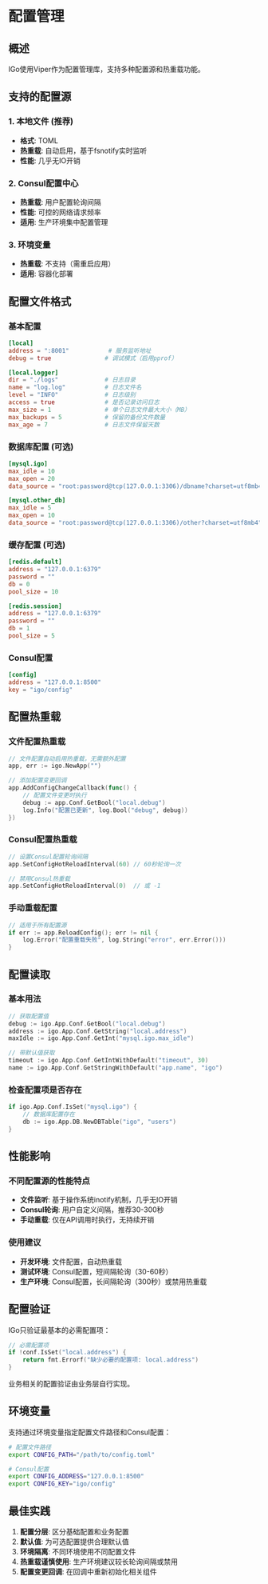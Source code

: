 # 配置管理

## 概述

IGo使用Viper作为配置管理库，支持多种配置源和热重载功能。

## 支持的配置源

### 1. 本地文件 (推荐)
- **格式**: TOML
- **热重载**: 自动启用，基于fsnotify实时监听
- **性能**: 几乎无IO开销

### 2. Consul配置中心
- **热重载**: 用户配置轮询间隔
- **性能**: 可控的网络请求频率
- **适用**: 生产环境集中配置管理

### 3. 环境变量
- **热重载**: 不支持（需重启应用）
- **适用**: 容器化部署

## 配置文件格式

### 基本配置
```toml
[local]
address = ":8001"           # 服务监听地址
debug = true               # 调试模式（启用pprof）

[local.logger]
dir = "./logs"             # 日志目录
name = "log.log"           # 日志文件名
level = "INFO"             # 日志级别
access = true              # 是否记录访问日志
max_size = 1               # 单个日志文件最大大小（MB）
max_backups = 5            # 保留的备份文件数量
max_age = 7                # 日志文件保留天数
```

### 数据库配置 (可选)
```toml
[mysql.igo]
max_idle = 10
max_open = 20
data_source = "root:password@tcp(127.0.0.1:3306)/dbname?charset=utf8mb4"

[mysql.other_db]
max_idle = 5
max_open = 10
data_source = "root:password@tcp(127.0.0.1:3306)/other?charset=utf8mb4"
```

### 缓存配置 (可选)
```toml
[redis.default]
address = "127.0.0.1:6379"
password = ""
db = 0
pool_size = 10

[redis.session]
address = "127.0.0.1:6379"
password = ""
db = 1
pool_size = 5
```

### Consul配置
```toml
[config]
address = "127.0.0.1:8500"
key = "igo/config"
```

## 配置热重载

### 文件配置热重载
```go
// 文件配置自动启用热重载，无需额外配置
app, err := igo.NewApp("")

// 添加配置变更回调
app.AddConfigChangeCallback(func() {
    // 配置文件变更时执行
    debug := app.Conf.GetBool("local.debug")
    log.Info("配置已更新", log.Bool("debug", debug))
})
```

### Consul配置热重载
```go
// 设置Consul配置轮询间隔
app.SetConfigHotReloadInterval(60) // 60秒轮询一次

// 禁用Consul热重载
app.SetConfigHotReloadInterval(0)  // 或 -1
```

### 手动重载配置
```go
// 适用于所有配置源
if err := app.ReloadConfig(); err != nil {
    log.Error("配置重载失败", log.String("error", err.Error()))
}
```

## 配置读取

### 基本用法
```go
// 获取配置值
debug := igo.App.Conf.GetBool("local.debug")
address := igo.App.Conf.GetString("local.address")
maxIdle := igo.App.Conf.GetInt("mysql.igo.max_idle")

// 带默认值获取
timeout := igo.App.Conf.GetIntWithDefault("timeout", 30)
name := igo.App.Conf.GetStringWithDefault("app.name", "igo")
```

### 检查配置项是否存在
```go
if igo.App.Conf.IsSet("mysql.igo") {
    // 数据库配置存在
    db := igo.App.DB.NewDBTable("igo", "users")
}
```

## 性能影响

### 不同配置源的性能特点
- **文件监听**: 基于操作系统inotify机制，几乎无IO开销
- **Consul轮询**: 用户自定义间隔，推荐30-300秒
- **手动重载**: 仅在API调用时执行，无持续开销

### 使用建议
- **开发环境**: 文件配置，自动热重载
- **测试环境**: Consul配置，短间隔轮询（30-60秒）
- **生产环境**: Consul配置，长间隔轮询（300秒）或禁用热重载

## 配置验证

IGo只验证最基本的必需配置项：

```go
// 必需配置项
if !conf.IsSet("local.address") {
    return fmt.Errorf("缺少必要的配置项: local.address")
}
```

业务相关的配置验证由业务层自行实现。

## 环境变量

支持通过环境变量指定配置文件路径和Consul配置：

```bash
# 配置文件路径
export CONFIG_PATH="/path/to/config.toml"

# Consul配置
export CONFIG_ADDRESS="127.0.0.1:8500"
export CONFIG_KEY="igo/config"
```

## 最佳实践

1. **配置分层**: 区分基础配置和业务配置
2. **默认值**: 为可选配置提供合理默认值
3. **环境隔离**: 不同环境使用不同配置文件
4. **热重载谨慎使用**: 生产环境建议较长轮询间隔或禁用
5. **配置变更回调**: 在回调中重新初始化相关组件